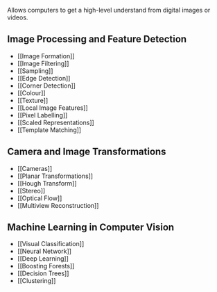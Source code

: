 Allows computers to get a high-level understand from digital images or videos. 
## Image Processing and Feature Detection
- [[Image Formation]]
- [[Image Filtering]]
- [[Sampling]]
- [[Edge Detection]]
- [[Corner Detection]]
- [[Colour]]
- [[Texture]]
- [[Local Image Features]]
- [[Pixel Labelling]]
- [[Scaled Representations]]
- [[Template Matching]]
## Camera and Image Transformations
- [[Cameras]]
- [[Planar Transformations]]
- [[Hough Transform]]
- [[Stereo]]
- [[Optical Flow]]
- [[Multiview Reconstruction]]
## Machine Learning in Computer Vision
- [[Visual Classification]]
- [[Neural Network]]
- [[Deep Learning]]
- [[Boosting Forests]]
- [[Decision Trees]]
- [[Clustering]]